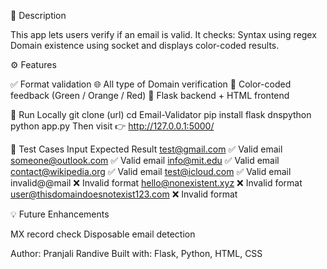📝 Description

This app lets users verify if an email is valid. It checks:
Syntax using regex
Domain existence using socket
and displays color-coded results.

⚙️ Features

✅ Format validation
🌐 All type of Domain verification
🎨 Color-coded feedback (Green / Orange / Red)
🧩 Flask backend + HTML frontend

🚀 Run Locally
git clone (url)
cd Email-Validator
pip install flask dnspython
python app.py
Then visit 👉 http://127.0.0.1:5000/

🧪 Test Cases
Input	                                         Expected Result
test@gmail.com	                                 ✅ Valid email
someone@outlook.com                              ✅ Valid email
info@mit.edu                                     ✅ Valid email
contact@wikipedia.org                            ✅ Valid email
test@icloud.com                                  ✅ Valid email
invalid@@mail	                                 ❌ Invalid format
hello@nonexistent.xyz                            ❌ Invalid format
user@thisdomaindoesnotexist123.com               ❌ Invalid format

💡 Future Enhancements

MX record check
Disposable email detection

Author: Pranjali Randive
Built with: Flask, Python, HTML, CSS